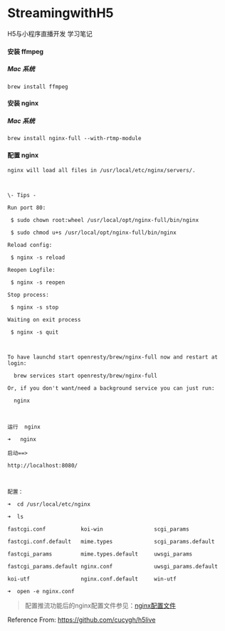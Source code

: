 # StreamingwithH5
H5与小程序直播开发 学习笔记



#### 安装 ffmpeg

##### Mac 系统

```
brew install ffmpeg
```



#### 安装 nginx

##### Mac 系统

```
brew install nginx-full --with-rtmp-module
```



#### 配置 nginx

```
nginx will load all files in /usr/local/etc/nginx/servers/.



\- Tips -

Run port 80:

 $ sudo chown root:wheel /usr/local/opt/nginx-full/bin/nginx

 $ sudo chmod u+s /usr/local/opt/nginx-full/bin/nginx

Reload config:

 $ nginx -s reload

Reopen Logfile:

 $ nginx -s reopen

Stop process:

 $ nginx -s stop

Waiting on exit process

 $ nginx -s quit



To have launchd start openresty/brew/nginx-full now and restart at login:

  brew services start openresty/brew/nginx-full

Or, if you don't want/need a background service you can just run:

  nginx



运行  nginx

➜   nginx

启动==>

http://localhost:8080/



配置：

➜  cd /usr/local/etc/nginx

➜  ls

fastcgi.conf           koi-win                scgi_params

fastcgi.conf.default   mime.types             scgi_params.default

fastcgi_params         mime.types.default     uwsgi_params

fastcgi_params.default nginx.conf             uwsgi_params.default

koi-utf                nginx.conf.default     win-utf

➜  open -e nginx.conf
```

> 配置推流功能后的nginx配置文件参见：[nginx配置文件](../Server/nginx.conf)







Reference From: https://github.com/cucygh/h5live